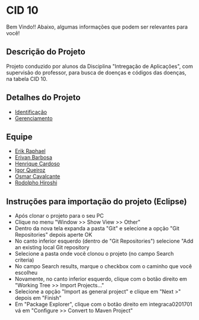 # CID 10

Bem Vindo!!  Abaixo, algumas informações que podem ser relevantes para você!  

## Descrição do Projeto
  
  Projeto conduzido por alunos da Disciplina "Intregação de Aplicações", com supervisão do professor, para busca de doenças e códigos das doenças, na tabela CID 10.

## Detalhes do Projeto

 - [Identificação](https://github.com/osmarpixuri/integracao201701/wiki/Identifica%C3%A7%C3%A3o)
 - [Gerenciamento](https://github.com/osmarpixuri/integracao201701/wiki/Gerenciamento)
 
## Equipe

 - [Erik Raphael](https://github.com/kirebr)
 - [Erivan Barbosa](https://github.com/erivanbarbosa)
 - [Henrique Cardoso](https://github.com/henriquecf)
 - [Igor Queiroz](https://github.com/igorqsilva)
 - [Osmar Cavalcante](https://github.com/osmarpixuri)
 - [Rodolpho Hiroshi](https://github.com/rodolphohiroshi)

## Instruções para importação do projeto (Eclipse)

 - Após clonar o projeto para o seu PC
 - Clique no menu "Window >> Show View >> Other"
 - Dentro da nova tela expanda a pasta "Git" e selecione a opção "Git Repositories" depois aperte OK
 - No canto inferior esquerdo (dentro de "Git Repositories") selecione "Add an existing local Git repository
 - Selecione a pasta onde você clonou o projeto (no campo Search criteria)
 - No campo Search results, marque o checkbox com o caminho que você escolheu
 - Novamente, no canto inferior esquerdo, clique com o botão direito em "Working Tree >> Import Projects..."
 - Selecione a opção "Import as general project" e clique em "Next >" depois em "Finish" 
 - Em "Package Explorer", clique com o botão direito em integraca0201701 vá em "Configure >> Convert to Maven Project"
